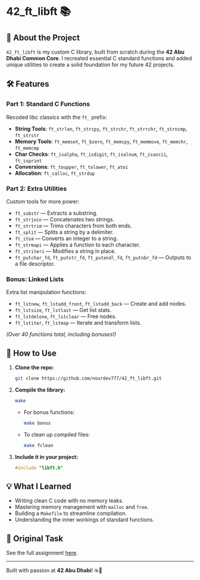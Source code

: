 # 42_ft_libft 📚

## 🌟 About the Project
`42_ft_libft` is my custom C library, built from scratch during the **42 Abu Dhabi Common Core**. I recreated essential C standard functions and added unique utilities to create a solid foundation for my future 42 projects.

## 🛠️ Features

### Part 1: Standard C Functions
Recoded libc classics with the `ft_` prefix:

- **String Tools**: `ft_strlen`, `ft_strcpy`, `ft_strchr`, `ft_strrchr`, `ft_strncmp`, `ft_strstr`  
- **Memory Tools**: `ft_memset`, `ft_bzero`, `ft_memcpy`, `ft_memmove`, `ft_memchr`, `ft_memcmp`  
- **Char Checks**: `ft_isalpha`, `ft_isdigit`, `ft_isalnum`, `ft_isascii`, `ft_isprint`  
- **Conversions**: `ft_toupper`, `ft_tolower`, `ft_atoi`  
- **Allocation**: `ft_calloc`, `ft_strdup`  

### Part 2: Extra Utilities
Custom tools for more power:

- `ft_substr` — Extracts a substring.  
- `ft_strjoin` — Concatenates two strings.  
- `ft_strtrim` — Trims characters from both ends.  
- `ft_split` — Splits a string by a delimiter.  
- `ft_itoa` — Converts an integer to a string.  
- `ft_strmapi` — Applies a function to each character.  
- `ft_striteri` — Modifies a string in place.  
- `ft_putchar_fd`, `ft_putstr_fd`, `ft_putendl_fd`, `ft_putnbr_fd` — Outputs to a file descriptor.  

### Bonus: Linked Lists
Extra list manipulation functions:

- `ft_lstnew`, `ft_lstadd_front`, `ft_lstadd_back` — Create and add nodes.  
- `ft_lstsize`, `ft_lstlast` — Get list stats.  
- `ft_lstdelone`, `ft_lstclear` — Free nodes.  
- `ft_lstiter`, `ft_lstmap` — Iterate and transform lists.  

*(Over 40 functions total, including bonuses!)*

## 🚀 How to Use

1. **Clone the repo:**  
   ```bash
   git clone https://github.com/nourdev777/42_ft_libft.git
   ```

2. **Compile the library:**  
   ```bash
   make
   ```
   - For bonus functions:  
     ```bash
     make bonus
     ```
   - To clean up compiled files:  
     ```bash
     make fclean
     ```

3. **Include it in your project:**  
   ```c
   #include "libft.h"
   ```

## 💡 What I Learned

- Writing clean C code with no memory leaks.  
- Mastering memory management with `malloc` and `free`.  
- Building a `Makefile` to streamline compilation.  
- Understanding the inner workings of standard functions.  

## 📜 Original Task
See the full assignment [here](https://github.com/nourdev777/42_ft_libft).

---

Built with passion at **42 Abu Dhabi**! ☕🚀

